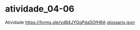 # atividade_04-06
Atividade 
https://forms.gle/ydB4JYQgPda5GfHRA
[glossario.json](https://github.com/user-attachments/files/15569069/glossario.json)

